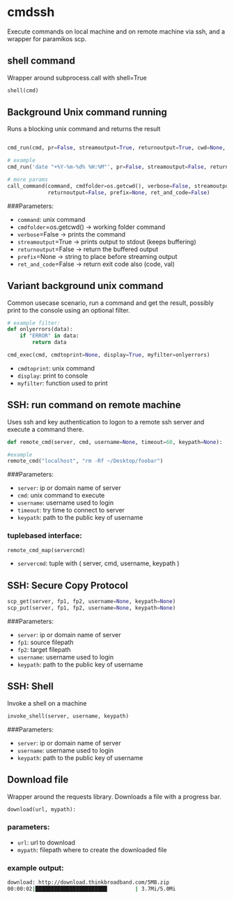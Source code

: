 # cmdssh
Execute commands on local machine and on remote machine via ssh, and a wrapper for paramikos scp.




## shell command
Wrapper around subprocess.call with shell=True

``` python
shell(cmd)
```


## Background Unix command running 
Runs a blocking unix command and returns the result

``` python

cmd_run(cmd, pr=False, streamoutput=True, returnoutput=True, cwd=None, prefix=None)

# example
cmd_run('date "+%Y-%m-%d% %H:%M"', pr=False, streamoutput=False, returnoutput=True)

# more params
call_command(command, cmdfolder=os.getcwd(), verbose=False, streamoutput=True,\
             returnoutput=False, prefix=None, ret_and_code=False)
```

###Parameters:

- `command`: unix command
- `cmdfolder`=os.getcwd() -> working folder command
- `verbose`=False -> prints the command
- `streamoutput`=True -> prints output to stdout (keeps buffering)
- `returnoutput`=False -> return the buffered output
- `prefix`=None -> string to place before streaming output
- `ret_and_code`=False -> return exit code also (code, val)




## Variant background unix command
Common usecase scenario, run a command and get the result, possibly print to the console using an optional filter.

``` python
# example filter: 
def onlyerrors(data):
    if "ERROR" in data:
        return data

cmd_exec(cmd, cmdtoprint=None, display=True, myfilter=onlyerrors)
```

- `cmdtoprint`: unix command
- `display`: print to console
- `myfilter`: function used to print 



## SSH: run command on remote machine

Uses ssh and key authentication to logon to a remote ssh server and execute a command there.

``` python
def remote_cmd(server, cmd, username=None, timeout=60, keypath=None):

#example
remote_cmd("localhost", "rm -Rf ~/Desktop/foobar")
```

###Parameters:

- `server`: ip or domain name of server
- `cmd`: unix command to execute
- `username`: username used to login
- `timeout`: try time to connect to server
- `keypath`: path to the public key of username

### tuplebased interface:
``` python
remote_cmd_map(servercmd)
```

- `servercmd`: tuple with (  server, cmd, username, keypath )

## SSH: Secure Copy Protocol 

``` python
scp_get(server, fp1, fp2, username=None, keypath=None)
scp_put(server, fp1, fp2, username=None, keypath=None)
```

###Parameters:

- `server`: ip or domain name of server
- `fp1`: source filepath
- `fp2`: target filepath
- `username`: username used to login
- `keypath`: path to the public key of username

## SSH: Shell

Invoke a shell on a machine

```python
invoke_shell(server, username, keypath)
```


###Parameters:

- `server`: ip or domain name of server
- `username`: username used to login
- `keypath`: path to the public key of username


## Download file
Wrapper around the requests library. Downloads a file with a progress bar.

```python
download(url, mypath):
```
### parameters:

- `url`: url to download
- `mypath`: filepath where to create the downloaded file

### example output:

``` bash
download: http://download.thinkbroadband.com/5MB.zip
00:00:02|███████████████████████         | 3.7Mi/5.0Mi
```


